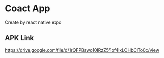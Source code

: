 # Coact App

Create by react native expo


## APK Link

https://drive.google.com/file/d/1rQFPBswo10IRzZ5f1of4lxLOHbClTo0c/view
